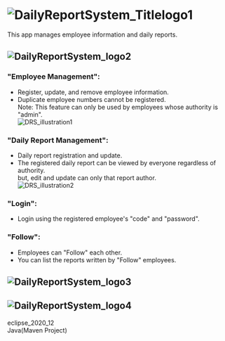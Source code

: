 # ![DailyReportSystem_Titlelogo1](https://user-images.githubusercontent.com/89298806/136723786-1ac6a4a8-32a6-4677-a1f3-db414d535411.png)</br>
This app manages employee information and daily reports.



## ![DailyReportSystem_logo2](https://user-images.githubusercontent.com/89298806/136723870-0e177ba5-2cdc-4724-81a0-af4196dc14b2.png)</br>
### "Employee Management": </br>
- Register, update, and remove employee information.
- Duplicate employee numbers cannot be registered.  </br>
Note: This feature can only be used by employees whose authority is "admin".</br>
![DRS_illustration1](https://user-images.githubusercontent.com/89298806/136745530-8b71d7ca-6dd0-4a80-a9f9-797231458c33.png)</br>

### "Daily Report Management": </br>
- Daily report registration and update.
- The registered daily report can be viewed by everyone regardless of authority.</br>
  but, edit and update can only that report author. </br>
![DRS_illustration2](https://user-images.githubusercontent.com/89298806/136745532-cd6b5d27-c499-4011-aaf1-b1e473481275.png)</br>

### "Login": </br>
- Login using the registered employee's "code" and "password".

### "Follow": </br>
- Employees can "Follow" each other.
- You can list the reports written by "Follow" employees.

## ![DailyReportSystem_logo3](https://user-images.githubusercontent.com/89298806/136723872-5cfbb9b8-9145-4a64-a97b-7c7493bda120.png)</br>


## ![DailyReportSystem_logo4](https://user-images.githubusercontent.com/89298806/136723873-67b6efde-c576-44dd-9679-b1d74d5183d3.png)</br>
eclipse_2020_12</br>
Java(Maven Project)</br>


